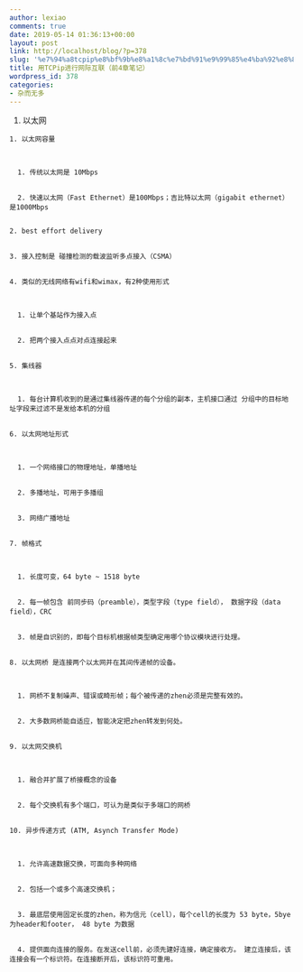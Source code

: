 ```yaml
---
author: lexiao
comments: true
date: 2019-05-14 01:36:13+00:00
layout: post
link: http://localhost/blog/?p=378
slug: '%e7%94%a8tcpip%e8%bf%9b%e8%a1%8c%e7%bd%91%e9%99%85%e4%ba%92%e8%81%94%ef%bc%88%e5%89%8d4%e7%ab%a0%e7%ac%94%e8%ae%b0%ef%bc%89'
title: 用TCPip进行网际互联（前4章笔记）
wordpress_id: 378
categories:
- 杂而无多
---
```




  1. 以太网



    1. 以太网容量



      1. 传统以太网是 10Mbps


      2. 快速以太网（Fast Ethernet）是100Mbps；吉比特以太网（gigabit ethernet）是1000Mbps


    2. best effort delivery


    3. 接入控制是 碰撞检测的载波监听多点接入（CSMA）


    4. 类似的无线网络有wifi和wimax，有2种使用形式



      1. 让单个基站作为接入点


      2. 把两个接入点点对点连接起来


    5. 集线器



      1. 每台计算机收到的是通过集线器传递的每个分组的副本，主机接口通过 分组中的目标地址字段来过滤不是发给本机的分组


    6. 以太网地址形式



      1. 一个网络接口的物理地址，单播地址


      2. 多播地址，可用于多播组


      3. 网络广播地址


    7. 帧格式



      1. 长度可变，64 byte ~ 1518 byte


      2. 每一帧包含 前同步码（preamble），类型字段（type field）， 数据字段（data field），CRC


      3. 帧是自识别的，即每个目标机根据帧类型确定用哪个协议模块进行处理。


    8. 以太网桥 是连接两个以太网并在其间传递帧的设备。



      1. 网桥不复制噪声、错误或畸形帧；每个被传递的zhen必须是完整有效的。


      2. 大多数网桥能自适应，智能决定把zhen转发到何处。


    9. 以太网交换机



      1. 融合并扩展了桥接概念的设备


      2. 每个交换机有多个端口，可认为是类似于多端口的网桥


    10. 异步传递方式 (ATM, Asynch Transfer Mode)



      1. 允许高速数据交换，可面向多种网络


      2. 包括一个或多个高速交换机； 


      3. 最底层使用固定长度的zhen，称为信元（cell），每个cell的长度为 53 byte，5bye 为header和footer， 48 byte 为数据


      4. 提供面向连接的服务。在发送cell前，必须先建好连接，确定接收方。 建立连接后，该连接会有一个标识符。在连接断开后，该标识符可重用。
